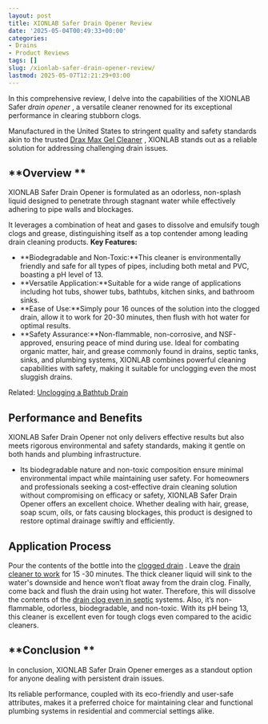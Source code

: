 ```yaml
---
layout: post
title: XIONLAB Safer Drain Opener Review
date: '2025-05-04T00:49:33+00:00'
categories:
- Drains
- Product Reviews
tags: []
slug: /xionlab-safer-drain-opener-review/
lastmod: 2025-05-07T12:21:29+03:00
---
```


In this comprehensive review, I delve into the capabilities of the XIONLAB Safer
*drain opener*
, a versatile cleaner renowned for its exceptional performance in clearing stubborn clogs.

Manufactured in the United States to stringent quality and safety standards akin to the trusted
[Drax Max Gel Cleaner](https://pestpolicy.com/drano-max-gel-clog-remover-review/)
, XIONLAB stands out as a reliable solution for addressing challenging drain issues.
## **Overview **
XIONLAB Safer Drain Opener is formulated as an odorless, non-splash liquid designed to penetrate through stagnant water while effectively adhering to pipe walls and blockages.

It leverages a combination of heat and gases to dissolve and emulsify tough clogs and grease, distinguishing itself as a top contender among leading drain cleaning products.
**Key Features:**
- **Biodegradable and Non-Toxic:**This cleaner is environmentally friendly and safe for all types of pipes, including both metal and PVC, boasting a pH level of 13.
- **Versatile Application:**Suitable for a wide range of applications including hot tubs, shower tubs, bathtubs, kitchen sinks, and bathroom sinks.
- **Ease of Use:**Simply pour 16 ounces of the solution into the clogged drain, allow it to work for 20-30 minutes, then flush with hot water for optimal results.
- **Safety Assurance:**Non-flammable, non-corrosive, and NSF-approved, ensuring peace of mind during use.
Ideal for combating organic matter, hair, and grease commonly found in drains, septic tanks, sinks, and plumbing systems, XIONLAB combines powerful cleaning capabilities with safety, making it suitable for unclogging even the most sluggish drains.

Related:
[Unclogging a Bathtub Drain](https://pestpolicy.com/how-to-unclog-a-bathtub-drain-with-standing-water/)
## **Performance and Benefits**
XIONLAB Safer Drain Opener not only delivers effective results but also meets rigorous environmental and safety standards, making it gentle on both hands and plumbing infrastructure.
- Its biodegradable nature and non-toxic composition ensure minimal environmental impact while maintaining user safety.
For homeowners and professionals seeking a cost-effective drain cleaning solution without compromising on efficacy or safety, XIONLAB Safer Drain Opener offers an excellent choice. Whether dealing with hair, grease, soap scum, oils, or fats causing blockages, this product is designed to restore optimal drainage swiftly and efficiently.
## Application Process
Pour the contents of the bottle into the
[clogged drain](https://pestpolicy.com/how-to-snake-a-drain/)
. Leave the
[drain cleaner to work](https://pestpolicy.com/how-drain-cleaners-work/)
for 15 -30 minutes. The thick cleaner liquid will sink to the water's downside and hence won’t float away from the drain clog.
Finally, come back and flush the drain using hot water. Therefore, this will dissolve the contents of the
[drain clog even in septic](https://pestpolicy.com/bio-clean-drain-septic-bacteria-2-review/)
systems.
Also, it’s non-flammable, odorless, biodegradable, and non-toxic. With its pH being 13, this cleaner is excellent even for tough clogs even compared to the acidic cleaners.
## **Conclusion **
In conclusion, XIONLAB Safer Drain Opener emerges as a standout option for anyone dealing with persistent drain issues.

Its reliable performance, coupled with its eco-friendly and user-safe attributes, makes it a preferred choice for maintaining clear and functional plumbing systems in residential and commercial settings alike.
